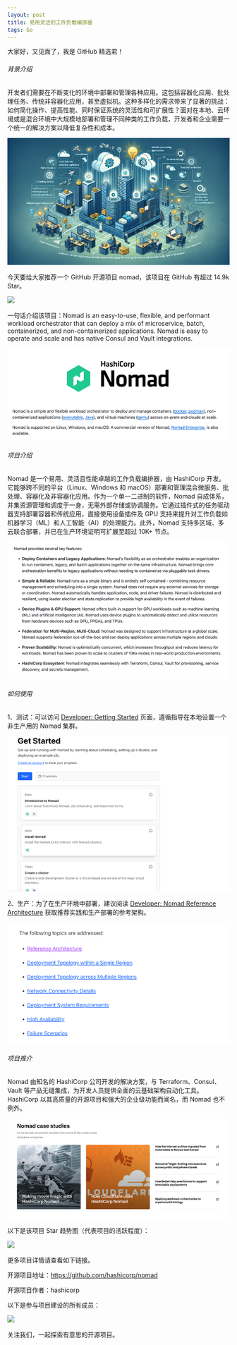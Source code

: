 ```yaml
---
layout: post
title: 易用灵活的工作负载编排器
tags: Go
---
```


大家好，又见面了，我是 GitHub 精选君！

###### 背景介绍

开发者们需要在不断变化的环境中部署和管理各种应用。这包括容器化应用、批处理任务、传统非容器化应用，甚至虚拟机。这种多样化的需求带来了显著的挑战：如何简化操作、提高性能、同时保证系统的灵活性和可扩展性？面对在本地、云环境或是混合环境中大规模地部署和管理不同种类的工作负载，开发者和企业需要一个统一的解决方案以降低复杂性和成本。

![](https://raw.githubusercontent.com/ZhuPeng/pic/master/mac/compress_tmp-384f372b0a58f85e5e59164e701bd674.png)

今天要给大家推荐一个 GitHub 开源项目 nomad，该项目在 GitHub 有超过 14.9k Star。

![](https://stats.deeptrain.net/repo/hashicorp/nomad/?theme=light)

一句话介绍该项目：Nomad is an easy-to-use, flexible, and performant workload orchestrator that can deploy a mix of microservice, batch, containerized, and non-containerized applications. Nomad is easy to operate and scale and has native Consul and Vault integrations.


![](https://raw.githubusercontent.com/ZhuPeng/pic/master/images/compress_image-20241114233123730.png)


###### 项目介绍

Nomad 是一个易用、灵活且性能卓越的工作负载编排器，由 HashiCorp 开发。它能够跨不同的平台（Linux、Windows 和 macOS）部署和管理混合微服务、批处理、容器化及非容器化应用。作为一个单一二进制的软件，Nomad 自成体系，并集资源管理和调度于一身，无需外部存储或协调服务。它通过插件式的任务驱动器支持部署容器和传统应用，直接使用设备插件及 GPU 支持来提升对工作负载如机器学习（ML）和人工智能（AI）的处理能力。此外，Nomad 支持多区域、多云联合部署，并已在生产环境证明可扩展至超过 10K+ 节点。

![](https://raw.githubusercontent.com/ZhuPeng/pic/master/images/compress_image-20241114233133820.png)

###### 如何使用

1、测试：可以访问 [Developer: Getting Started](https://developer.hashicorp.com/nomad/tutorials/get-started) 页面，遵循指导在本地设置一个非生产用的 Nomad 集群。

![](https://raw.githubusercontent.com/ZhuPeng/pic/master/images/compress_image-20241114233340286.png)

2、生产：为了在生产环境中部署，建议阅读 [Developer: Nomad Reference Architecture](https://developer.hashicorp.com/nomad/tutorials/enterprise/production-reference-architecture-vm-with-consul) 获取推荐实践和生产部署的参考架构。

![](https://raw.githubusercontent.com/ZhuPeng/pic/master/images/compress_image-20241114233400153.png)

###### 项目推介

Nomad 由知名的 HashiCorp 公司开发的解决方案，与 Terraform、Consul、Vault 等产品无缝集成，为开发人员提供全面的云基础架构自动化工具。HashiCorp 以其高质量的开源项目和强大的企业级功能而闻名，而 Nomad 也不例外。

![](https://raw.githubusercontent.com/ZhuPeng/pic/master/images/compress_image-20241114233449928.png)

以下是该项目 Star 趋势图（代表项目的活跃程度）：

![](https://api.star-history.com/svg?repos=hashicorp/nomad&type=Timeline)

更多项目详情请查看如下链接。

开源项目地址：https://github.com/hashicorp/nomad 

开源项目作者：hashicorp

以下是参与项目建设的所有成员：

![](https://contrib.rocks/image?repo=hashicorp/nomad)

关注我们，一起探索有意思的开源项目。

